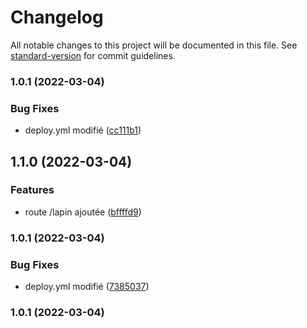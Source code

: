 # Changelog

All notable changes to this project will be documented in this file. See [standard-version](https://github.com/conventional-changelog/standard-version) for commit guidelines.

### 1.0.1 (2022-03-04)


### Bug Fixes

* deploy.yml modifié ([cc111b1](https://github.com/MathieuDelage/devops-cd/commit/cc111b1f0cdbb266b3853e9d91d2b9dc312d7b5a))

## 1.1.0 (2022-03-04)


### Features

* route /lapin ajoutée ([bffffd9](https://github.com/MathieuDelage/devops-cd/commit/bffffd98264f41d180e3abf625ae029333ce6a71))

### 1.0.1 (2022-03-04)


### Bug Fixes

* deploy.yml modifié ([7385037](https://github.com/MathieuDelage/devops-cd/commit/7385037ca3dbdf052a8548189a5bf455a3bc13e8))

### 1.0.1 (2022-03-04)
